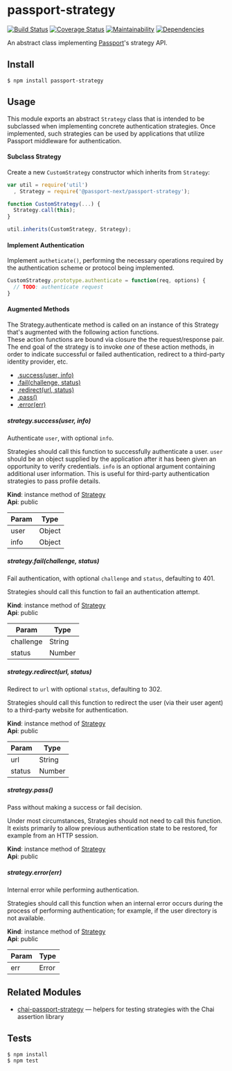 # passport-strategy

[![Build Status](https://travis-ci.org/passport-next/passport-strategy.svg?branch=master)](https://travis-ci.org/passport-next/passport-strategy)
[![Coverage Status](https://coveralls.io/repos/github/passport-next/passport-strategy/badge.svg?branch=master)](https://coveralls.io/github/passport-next/passport-strategy?branch=master)
[![Maintainability](https://api.codeclimate.com/v1/badges/5c6d93b9711897ef2949/maintainability)](https://codeclimate.com/github/passport-next/passport-strategy/maintainability)
[![Dependencies](https://david-dm.org/passport-next/passport-strategy.png)](https://david-dm.org/passport-next/passport-strategy)
<!--[![SAST](https://gitlab.com/passport-next/passport-strategy/badges/master/build.svg)](https://gitlab.com/passport-next/passport-strategy/badges/master/build.svg)-->

An abstract class implementing [Passport](http://passportjs.org/)'s strategy
API.

## Install

    $ npm install passport-strategy

## Usage

This module exports an abstract `Strategy` class that is intended to be
subclassed when implementing concrete authentication strategies.  Once
implemented, such strategies can be used by applications that utilize Passport
middleware for authentication.

#### Subclass Strategy

Create a new `CustomStrategy` constructor which inherits from `Strategy`:

```javascript
var util = require('util')
  , Strategy = require('@passport-next/passport-strategy');

function CustomStrategy(...) {
  Strategy.call(this);
}

util.inherits(CustomStrategy, Strategy);
```

#### Implement Authentication

Implement `autheticate()`, performing the necessary operations required by the
authentication scheme or protocol being implemented.

```javascript
CustomStrategy.prototype.authenticate = function(req, options) {
  // TODO: authenticate request
}
```

#### Augmented Methods
The Strategy.authenticate method is called on an instance of this Strategy that's augmented with the following action functions.  
These action functions are bound via closure the the request/response pair.  
The end goal of the strategy is to invoke *one* of these action methods, in
order to indicate successful or failed authentication, redirect to a
third-party identity provider, etc.

* [.success(user, info)](#Strategy+success)
* [.fail(challenge, status)](#Strategy+fail)
* [.redirect(url, status)](#Strategy+redirect)
* [.pass()](#Strategy+pass)
* [.error(err)](#Strategy+error)


##### strategy.success(user, info)
Authenticate `user`, with optional `info`.

Strategies should call this function to successfully authenticate a
user.  `user` should be an object supplied by the application after it
has been given an opportunity to verify credentials.  `info` is an
optional argument containing additional user information.  This is
useful for third-party authentication strategies to pass profile
details.

**Kind**: instance method of [Strategy](#Strategy)  
**Api**: public  

| Param | Type |
| --- | --- |
| user | Object | 
| info | Object | 


##### strategy.fail(challenge, status)
Fail authentication, with optional `challenge` and `status`, defaulting
to 401.

Strategies should call this function to fail an authentication attempt.

**Kind**: instance method of [Strategy](#Strategy)  
**Api**: public  

| Param | Type |
| --- | --- |
| challenge | String | 
| status | Number | 



##### strategy.redirect(url, status)
Redirect to `url` with optional `status`, defaulting to 302.

Strategies should call this function to redirect the user (via their
user agent) to a third-party website for authentication.

**Kind**: instance method of [Strategy](#Strategy)  
**Api**: public  

| Param | Type |
| --- | --- |
| url | String | 
| status | Number | 


##### strategy.pass()
Pass without making a success or fail decision.

Under most circumstances, Strategies should not need to call this
function.  It exists primarily to allow previous authentication state
to be restored, for example from an HTTP session.

**Kind**: instance method of [Strategy](#Strategy)  
**Api**: public  

##### strategy.error(err)
Internal error while performing authentication.

Strategies should call this function when an internal error occurs
during the process of performing authentication; for example, if the
user directory is not available.

**Kind**: instance method of [Strategy](#Strategy)  
**Api**: public  

| Param | Type |
| --- | --- |
| err | Error | 



## Related Modules

- [chai-passport-strategy](https://github.com/jaredhanson/chai-passport-strategy) — helpers for testing strategies with the Chai assertion library

## Tests

    $ npm install
    $ npm test

